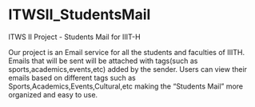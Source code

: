 ITWSII_StudentsMail
===================

ITWS II Project - Students Mail for IIIT-H

Our project is an Email service for all the students and faculties of IIIT­H. Emails that will be sent 
will be attached with tags(such as sports,academics,events,etc) added by the sender. Users 
can view their emails based on different tags such as Sports,Academics,Events,Cultural,etc 
making the “Students Mail” more organized and easy to use.
